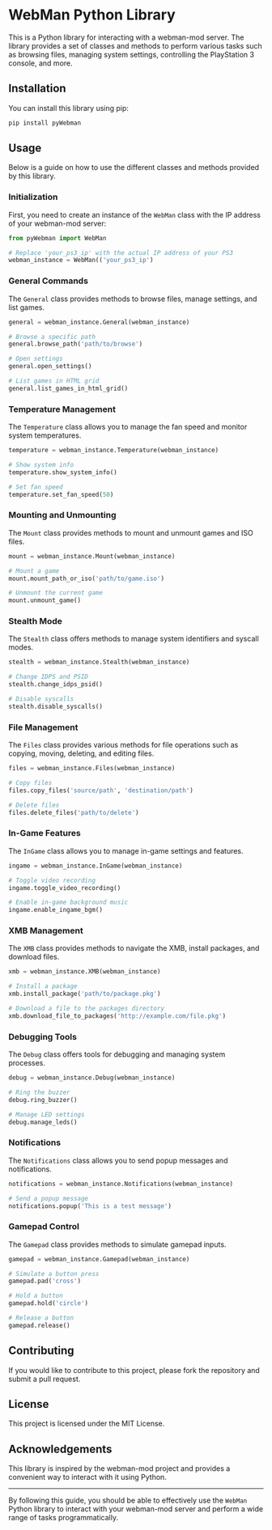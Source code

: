 # WebMan Python Library

This is a Python library for interacting with a webman-mod server. The library provides a set of classes and methods to perform various tasks such as browsing files, managing system settings, controlling the PlayStation 3 console, and more.

## Installation

You can install this library using pip:

```bash
pip install pyWebman
```

## Usage

Below is a guide on how to use the different classes and methods provided by this library.

### Initialization

First, you need to create an instance of the `WebMan` class with the IP address of your webman-mod server:

```python
from pyWebman import WebMan

# Replace 'your_ps3_ip' with the actual IP address of your PS3
webman_instance = WebMan(('your_ps3_ip')
```

### General Commands

The `General` class provides methods to browse files, manage settings, and list games.

```python
general = webman_instance.General(webman_instance)

# Browse a specific path
general.browse_path('path/to/browse')

# Open settings
general.open_settings()

# List games in HTML grid
general.list_games_in_html_grid()
```

### Temperature Management

The `Temperature` class allows you to manage the fan speed and monitor system temperatures.

```python
temperature = webman_instance.Temperature(webman_instance)

# Show system info
temperature.show_system_info()

# Set fan speed
temperature.set_fan_speed(50)
```

### Mounting and Unmounting

The `Mount` class provides methods to mount and unmount games and ISO files.

```python
mount = webman_instance.Mount(webman_instance)

# Mount a game
mount.mount_path_or_iso('path/to/game.iso')

# Unmount the current game
mount.unmount_game()
```

### Stealth Mode

The `Stealth` class offers methods to manage system identifiers and syscall modes.

```python
stealth = webman_instance.Stealth(webman_instance)

# Change IDPS and PSID
stealth.change_idps_psid()

# Disable syscalls
stealth.disable_syscalls()
```

### File Management

The `Files` class provides various methods for file operations such as copying, moving, deleting, and editing files.

```python
files = webman_instance.Files(webman_instance)

# Copy files
files.copy_files('source/path', 'destination/path')

# Delete files
files.delete_files('path/to/delete')
```

### In-Game Features

The `InGame` class allows you to manage in-game settings and features.

```python
ingame = webman_instance.InGame(webman_instance)

# Toggle video recording
ingame.toggle_video_recording()

# Enable in-game background music
ingame.enable_ingame_bgm()
```

### XMB Management

The `XMB` class provides methods to navigate the XMB, install packages, and download files.

```python
xmb = webman_instance.XMB(webman_instance)

# Install a package
xmb.install_package('path/to/package.pkg')

# Download a file to the packages directory
xmb.download_file_to_packages('http://example.com/file.pkg')
```

### Debugging Tools

The `Debug` class offers tools for debugging and managing system processes.

```python
debug = webman_instance.Debug(webman_instance)

# Ring the buzzer
debug.ring_buzzer()

# Manage LED settings
debug.manage_leds()
```

### Notifications

The `Notifications` class allows you to send popup messages and notifications.

```python
notifications = webman_instance.Notifications(webman_instance)

# Send a popup message
notifications.popup('This is a test message')
```

### Gamepad Control

The `Gamepad` class provides methods to simulate gamepad inputs.

```python
gamepad = webman_instance.Gamepad(webman_instance)

# Simulate a button press
gamepad.pad('cross')

# Hold a button
gamepad.hold('circle')

# Release a button
gamepad.release()
```

## Contributing

If you would like to contribute to this project, please fork the repository and submit a pull request.

## License

This project is licensed under the MIT License.

## Acknowledgements

This library is inspired by the webman-mod project and provides a convenient way to interact with it using Python.

---

By following this guide, you should be able to effectively use the `WebMan` Python library to interact with your webman-mod server and perform a wide range of tasks programmatically.